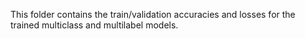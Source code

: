 This folder contains the train/validation accuracies and losses for the trained multiclass and multilabel models.
